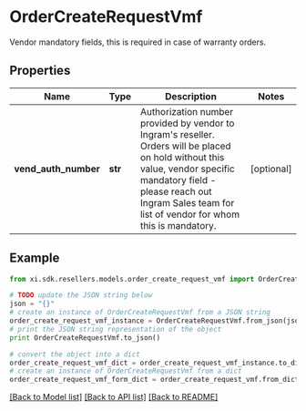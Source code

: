 # OrderCreateRequestVmf

Vendor mandatory fields, this is required in case of warranty orders.

## Properties

Name | Type | Description | Notes
------------ | ------------- | ------------- | -------------
**vend_auth_number** | **str** | Authorization number provided by vendor to Ingram&#39;s reseller. Orders will be placed on hold without this value, vendor specific mandatory field - please reach out Ingram Sales team for list of vendor for whom this is mandatory. | [optional] 

## Example

```python
from xi.sdk.resellers.models.order_create_request_vmf import OrderCreateRequestVmf

# TODO update the JSON string below
json = "{}"
# create an instance of OrderCreateRequestVmf from a JSON string
order_create_request_vmf_instance = OrderCreateRequestVmf.from_json(json)
# print the JSON string representation of the object
print OrderCreateRequestVmf.to_json()

# convert the object into a dict
order_create_request_vmf_dict = order_create_request_vmf_instance.to_dict()
# create an instance of OrderCreateRequestVmf from a dict
order_create_request_vmf_form_dict = order_create_request_vmf.from_dict(order_create_request_vmf_dict)
```
[[Back to Model list]](../README.md#documentation-for-models) [[Back to API list]](../README.md#documentation-for-api-endpoints) [[Back to README]](../README.md)


